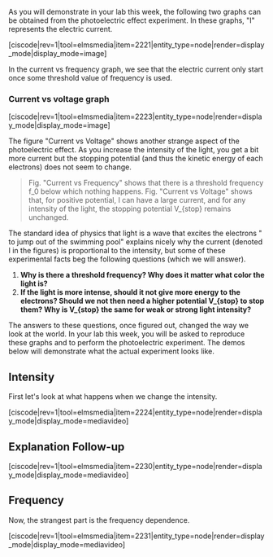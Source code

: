As you will demonstrate in your lab this week, the following two graphs can be obtained from the photoelectric effect experiment. In these graphs, "I" represents the electric current.

[ciscode|rev=1|tool=elmsmedia|item=2221|entity_type=node|render=display_mode|display_mode=image]

In the current vs frequency graph, we see that the electric current only start once some threshold value of frequency is used. 

### Current vs voltage graph

[ciscode|rev=1|tool=elmsmedia|item=2223|entity_type=node|render=display_mode|display_mode=image]

The figure "Current vs Voltage" shows another strange aspect of the photoelectric effect. As you increase the intensity of the light, you get a bit more current but the stopping potential (and thus the kinetic energy of each electrons) does not seem to change. 


> Fig. "Current vs Frequency" shows that there is a threshold frequency <lrn-math>f_0</lrn-math> below which nothing happens. Fig. "Current vs Voltage" shows that, for positive potential, I can have a large current, and for any intensity of the light, the stopping potential <lrn-math>V_{stop}</lrn-math> remains unchanged.

The standard idea of physics that light is a wave that excites the electrons " to jump out of the swimming pool" explains nicely why the current (denoted I in the figures) is proportional to the intensity, but some of these experimental facts beg the following questions (which we will answer).

1. **Why is there a threshold frequency? Why does it matter what color the light is?**
2. **If the light is more intense, should it not give more energy to the electrons? Should we not then need a higher potential <lrn-math>V_{stop}</lrn-math> to stop them? Why is <lrn-math>V_{stop}</lrn-math> the same for weak or strong light intensity?**

The answers to these questions, once figured out, changed the way we look at the world. In your lab this week, you will be asked to reproduce these graphs and to perform the photoelectric experiment.  The demos below will demonstrate what the actual experiment looks like.

## Intensity

First let's look at what happens when we change the intensity.

[ciscode|rev=1|tool=elmsmedia|item=2224|entity_type=node|render=display_mode|display_mode=mediavideo]

## Explanation Follow-up

[ciscode|rev=1|tool=elmsmedia|item=2230|entity_type=node|render=display_mode|display_mode=mediavideo]

## Frequency

Now, the strangest part is the frequency dependence.

[ciscode|rev=1|tool=elmsmedia|item=2231|entity_type=node|render=display_mode|display_mode=mediavideo]